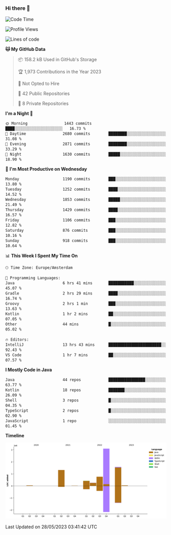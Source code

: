 ### Hi there 👋


<!--START_SECTION:waka-->
![Code Time](http://img.shields.io/badge/Code%20Time-3%2C232%20hrs%2053%20mins-blue)

![Profile Views](http://img.shields.io/badge/Profile%20Views-1-blue)

![Lines of code](https://img.shields.io/badge/From%20Hello%20World%20I%27ve%20Written-7.5%20million%20lines%20of%20code-blue)

**🐱 My GitHub Data** 

> 📦 158.2 kB Used in GitHub's Storage 
 > 
> 🏆 1,973 Contributions in the Year 2023
 > 
> 🚫 Not Opted to Hire
 > 
> 📜 42 Public Repositories 
 > 
> 🔑 8 Private Repositories 
 > 
**I'm a Night 🦉** 

```text
🌞 Morning                1443 commits        ████░░░░░░░░░░░░░░░░░░░░░   16.73 % 
🌆 Daytime                2680 commits        ████████░░░░░░░░░░░░░░░░░   31.08 % 
🌃 Evening                2871 commits        ████████░░░░░░░░░░░░░░░░░   33.29 % 
🌙 Night                  1630 commits        █████░░░░░░░░░░░░░░░░░░░░   18.90 % 
```
📅 **I'm Most Productive on Wednesday** 

```text
Monday                   1190 commits        ███░░░░░░░░░░░░░░░░░░░░░░   13.80 % 
Tuesday                  1252 commits        ████░░░░░░░░░░░░░░░░░░░░░   14.52 % 
Wednesday                1853 commits        █████░░░░░░░░░░░░░░░░░░░░   21.49 % 
Thursday                 1429 commits        ████░░░░░░░░░░░░░░░░░░░░░   16.57 % 
Friday                   1106 commits        ███░░░░░░░░░░░░░░░░░░░░░░   12.82 % 
Saturday                 876 commits         ███░░░░░░░░░░░░░░░░░░░░░░   10.16 % 
Sunday                   918 commits         ███░░░░░░░░░░░░░░░░░░░░░░   10.64 % 
```


📊 **This Week I Spent My Time On** 

```text
🕑︎ Time Zone: Europe/Amsterdam

💬 Programming Languages: 
Java                     6 hrs 41 mins       ███████████░░░░░░░░░░░░░░   45.07 % 
Gradle                   2 hrs 29 mins       ████░░░░░░░░░░░░░░░░░░░░░   16.74 % 
Groovy                   2 hrs 1 min         ███░░░░░░░░░░░░░░░░░░░░░░   13.63 % 
Kotlin                   1 hr 2 mins         ██░░░░░░░░░░░░░░░░░░░░░░░   07.05 % 
Other                    44 mins             █░░░░░░░░░░░░░░░░░░░░░░░░   05.02 % 

🔥 Editors: 
IntelliJ                 13 hrs 43 mins      ███████████████████████░░   92.43 % 
VS Code                  1 hr 7 mins         ██░░░░░░░░░░░░░░░░░░░░░░░   07.57 % 
```

**I Mostly Code in Java** 

```text
Java                     44 repos            ████████████████░░░░░░░░░   63.77 % 
Kotlin                   18 repos            ███████░░░░░░░░░░░░░░░░░░   26.09 % 
Shell                    3 repos             █░░░░░░░░░░░░░░░░░░░░░░░░   04.35 % 
TypeScript               2 repos             █░░░░░░░░░░░░░░░░░░░░░░░░   02.90 % 
JavaScript               1 repo              ░░░░░░░░░░░░░░░░░░░░░░░░░   01.45 % 
```



**Timeline**

![Lines of Code chart](https://raw.githubusercontent.com/powercasgamer/powercasgamer/master/assets/bar_graph.png)


 Last Updated on 28/05/2023 03:41:42 UTC
<!--END_SECTION:waka-->
